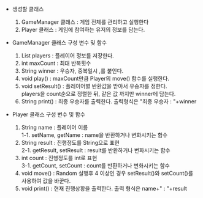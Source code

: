- 생성할 클래스
    1. GameManager 클래스 : 게임 전체를 관리하고 실행한다
    2. Player 클래스 : 게임에 참여하는 유저의 정보를 담는다.

- GameManager 클래스 구성 변수 및 함수
    1. List<Player> players : 플레이어 정보를 저장한다.
    3. int maxCount : 최대 반복횟수
    4. String winner : 우승자, 중복일시 ,를 붙인다.
    5. void play() : maxCount만큼 Player의 move() 함수를 실행한다.
    6. void setResult() : 플레이어별 반환값을 받아서 우승자를 정한다.
       <br> players을 count순으로 정렬한 뒤, 같은 값 까지만 winner에 담는다.
    7. String print() : 최종 우승자를 출력한다. 출력형식은 "최종 우승자 : "+winner

- Player 클래스 구성 변수 및 함수
    1. String name : 플레이어 이름
      <br>1-1. setName, getName : name을 반환하거나 변화시키는 함수
    2. String result : 진행정도를 String으로 표현
      <br>2-1. getResult, setResult : result를 반환하거나 변화시키는 함수
    3. int count : 진행정도를 int로 표현
      <br>3-1. getCount, setCount : count를 반환하거나 변화시키는 함수
    4. void move() : Random 실행후 4 이상인 경우 setResult()와 setCount()를 사용하여 값을 바꾼다.
    5. void print() : 현재 진행상황을 출력한다. 출력 형식은 name+" : "+result
